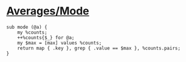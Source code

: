 [1]: http://rosettacode.org/wiki/Averages/Mode

# [Averages/Mode][1]

```perl6
sub mode (@a) {
    my %counts;
    ++%counts{$_} for @a;
    my $max = [max] values %counts;
    return map { .key }, grep { .value == $max }, %counts.pairs;
}
```